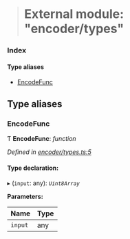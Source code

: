 > # External module: "encoder/types"

### Index

#### Type aliases

* [EncodeFunc](_encoder_types_.md#encodefunc)

## Type aliases

###  EncodeFunc

Ƭ **EncodeFunc**: *function*

*Defined in [encoder/types.ts:5](https://github.com/polkadot-js/common/blob/8a245f2/packages/util-rlp/src/encoder/types.ts#L5)*

#### Type declaration:

▸ (`input`: any): *`Uint8Array`*

**Parameters:**

Name | Type |
------ | ------ |
`input` | any |